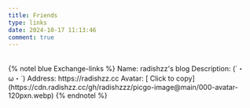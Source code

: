 ```yaml
---
title: Friends
type: links
date: 2024-10-17 11:13:46
comment: true
---
```

<br>
{% notel blue  Exchange-links %}
Name: radishzz's blog
Description: (´・ω・´)
Address: https://radishzz.cc
Avatar: [ Click to copy](https://cdn.radishzz.cc/gh/radishzzz/picgo-image@main/000-avatar-120pxn.webp)
{% endnotel %}
